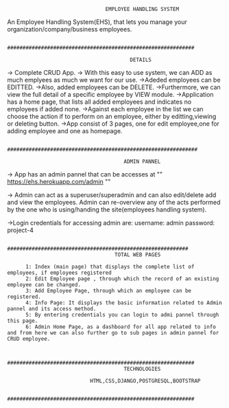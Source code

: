 
                                    EMPLOYEE HANDLING SYSTEM


An Employee Handling System(EHS), that lets you manage your organization/company/business employees. 

                 #############################################################
                                 
                                            DETAILS


-> Complete CRUD App.
-> With this easy to use system, we can ADD as much emplyees as much we want for our use.
->Adeded employees can be EDITTED.
->Also, added employees can be DELETE.
->Furthermore, we can view the full detail of a specific employee by VIEW module.
->Application has a home page, that lists all added employees and indicates no employees if added none.
->Against each employee in the list we can choose the action if to perform on an employee, either by editting,viewing or deleting button.
->App consist of 3 pages, one for edit employee,one for adding employee and one as homepage.






                 ##############################################################

                                          ADMIN PANNEL

-> App has an admin pannel that can be accesses at      ""  https://ehs.herokuapp.com/admin   ""

-> Admin can act as a superuser/superadmin and can also edit/delete add and view the employees. Admin can re-overview any of the acts performed by the one who is using/handing the site(employees handling system).

->Login credentials for accessing admin are: 
                                              username: admin
                                              password: project-4





                 ###########################################################
                                       TOTAL WEB PAGES
                    
          1: Index (main page) that displays the complete list of employees, if employees registered
          2: Edit Employee page , through which the record of an existing employee can be changed.
          3: Add Employee Page, through which an employee can be registered.
          4: Info Page: It displays the basic information related to Admin pannel and its access method.
          5: By entering credentials you can login to admi pannel through this page.
          6: Admin Home Page, as a dashboard for all app related to info and from here we can also further go to sub pages in admin pannel for CRUD employee. 


                 #############################################################
                                          TECHNOLOGIES

                               HTML,CSS,DJANGO,POSTGRESQL,BOOTSTRAP
                  
                 #############################################################
                                        
                                              

           
